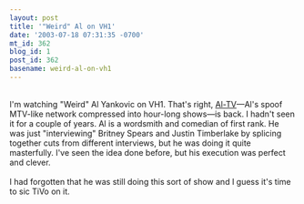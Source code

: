 ```yaml
---
layout: post
title: '"Weird" Al on VH1'
date: '2003-07-18 07:31:35 -0700'
mt_id: 362
blog_id: 1
post_id: 362
basename: weird-al-on-vh1
---
```

<br />I'm watching "Weird" Al Yankovic on VH1. That's right, <a href="http://www.vh1.com/shows/dyn/weird_al_presents_al_tv/series.jhtml">Al-TV</a>&#x2014;Al's spoof MTV-like network compressed into hour-long shows&#x2014;is back. I hadn't seen it for a couple of years. Al is a wordsmith and comedian of first rank. He was just "interviewing" Britney Spears and Justin Timberlake by splicing together cuts from different interviews, but he was doing it quite masterfully. I've seen the idea done before, but his execution was perfect and clever.<br /><br />I had forgotten that he was still doing this sort of show and I guess it's time to sic TiVo on it.<br /><br /><br />
